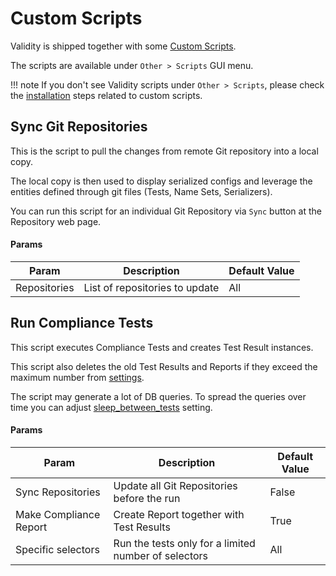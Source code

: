 # Custom Scripts

Validity is shipped together with some [Custom Scripts](https://docs.netbox.dev/en/stable/customization/custom-scripts/).

The scripts are available under `Other > Scripts` GUI menu.

!!! note
    If you don't see Validity scripts under `Other > Scripts`, please check the [installation](../installation.md) steps related to custom scripts.

## Sync Git Repositories

This is the script to pull the changes from remote Git repository into a local copy.

The local copy is then used to display serialized configs and leverage the entities defined through git files (Tests, Name Sets, Serializers).

You can run this script for an individual Git Repository via `Sync` button at the Repository web page.

#### Params

| **Param**    | **Description**                | **Default Value** |
|--------------|--------------------------------|-------------------|
| Repositories | List of repositories to update | All               |


## Run Compliance Tests

This script executes Compliance Tests and creates Test Result instances.

This script also deletes the old Test Results and Reports if they exceed the maximum number from [settings](../plugin_settings.md).

The script may generate a lot of DB queries. To spread the queries over time you can adjust [sleep_between_tests](../plugin_settings.md#sleep_between_tests) setting.

#### Params

| **Param**              | **Description**                                      | **Default Value** |
|------------------------|------------------------------------------------------|-------------------|
| Sync Repositories      | Update all Git Repositories before the run           | False             |
| Make Compliance Report | Create Report together with Test Results             | True              |
| Specific selectors     | Run the tests only for a limited number of selectors | All               |

